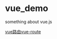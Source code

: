 # vue_demo
something about vue.js
<p>​<a href="https://github.com/tianlman/vue_demo/issues/4">vue路由vue-route</a></p>
